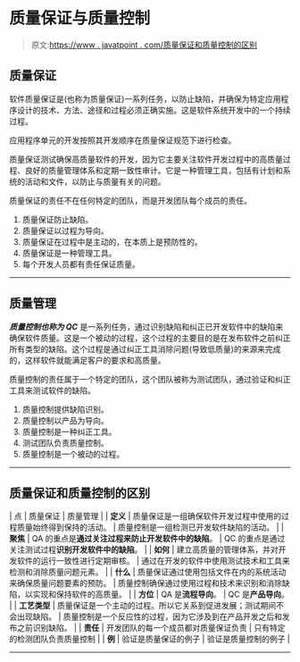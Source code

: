 # 质量保证与质量控制

> 原文:[https://www . javatpoint . com/质量保证和质量控制的区别](https://www.javatpoint.com/difference-between-quality-assurance-and-quality-control)

## 质量保证

软件质量保证是(也称为质量保证)一系列任务，以防止缺陷，并确保为特定应用程序设计的技术、方法、途径和过程必须正确实施。这是软件系统开发中的一个持续过程。

应用程序单元的开发按照其开发顺序在质量保证规范下进行检查。

质量保证测试确保高质量软件的开发，因为它主要关注软件开发过程中的高质量过程、良好的质量管理体系和定期一致性审计。它是一种管理工具，包括有计划和系统的活动和文件，以防止与质量有关的问题。

质量保证的责任不在任何特定的团队，而是开发团队每个成员的责任。

1.  质量保证防止缺陷。
2.  质量保证以过程为导向。
3.  质量保证在过程中是主动的，在本质上是预防性的。
4.  质量保证是一种管理工具。
5.  每个开发人员都有责任保证质量。

* * *

## 质量管理

***质量控制也称为 QC*** 是一系列任务，通过识别缺陷和纠正已开发软件中的缺陷来确保软件质量。这是一个被动的过程，这个过程的主要目的是在发布软件之前纠正所有类型的缺陷。这个过程是通过纠正工具消除问题(导致低质量)的来源来完成的，这样软件就能满足客户的要求和高质量。

质量控制的责任属于一个特定的团队，这个团队被称为测试团队，通过验证和纠正工具来测试软件的缺陷。

1.  质量控制提供缺陷识别。
2.  质量控制以产品为导向。
3.  质量控制是一种纠正工具。
4.  测试团队负责质量控制。
5.  质量控制是一个被动的过程。

* * *

## 质量保证和质量控制的区别

| 点 | 质量保证 | 质量管理 |
| **定义** | 质量保证是一组确保软件开发过程中使用的过程质量始终得到保持的活动。 | 质量控制是一组检测已开发软件缺陷的活动。 |
| **聚焦** | QA 的重点是**通过关注过程来防止开发软件中的缺陷**。 | QC 的重点是通过关注测试过程**识别开发软件中的缺陷**。 |
| **如何** | 建立高质量的管理体系，并对开发软件的运行一致性进行定期审核。 | 通过在开发的软件中使用测试技术和工具来检测和消除质量问题元素。 |
| **什么** | 质量保证通过使用包括文件在内的系统活动来确保质量问题要素的预防。 | 质量控制确保通过使用过程和技术来识别和消除缺陷，以实现和保持软件的高质量。 |
| **方位** | QA 是**流程导向**。 | QC 是**产品导向**。 |
| **工艺类型** | 质量保证是一个主动的过程。所以它关系到促进发展；测试期间不会出现缺陷。 | 质量控制是一个反应性的过程，因为它涉及到在产品开发之后和发布之前识别缺陷。 |
| **责任** | 开发团队的每一个成员都对质量保证负责 | 只有特定的检测团队负责质量控制 |
| **例** | 验证是质量保证的例子 | 验证是质量控制的例子 |

* * *